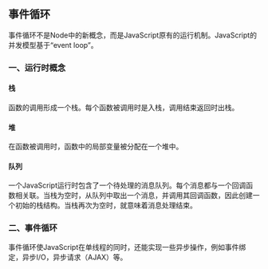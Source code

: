 ## 事件循环 ##

事件循环不是Node中的新概念，而是JavaScript原有的运行机制。JavaScript的并发模型基于“event loop”。

### 一、运行时概念 ###

#### 栈 ####

函数的调用形成一个栈。每个函数被调用时是入栈，调用结束返回时出栈。

#### 堆 ####

在函数被调用时，函数中的局部变量被分配在一个堆中。

#### 队列 ####

一个JavaScript运行时包含了一个待处理的消息队列。每个消息都与一个回调函数相关联。当栈为空时，从队列中取出一个消息，并调用其回调函数，因此创建一个初始的栈结构。当栈再次为空时，就意味着消息处理结束。

### 二、事件循环 ####

事件循环使JavaScript在单线程的同时，还能实现一些异步操作，例如事件绑定，异步I/O，异步请求（AJAX）等。